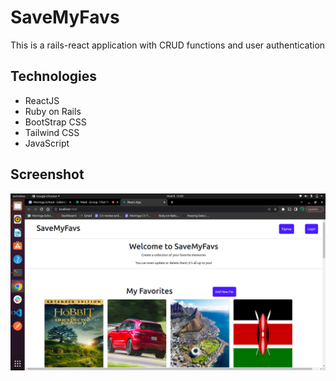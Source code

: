 # SaveMyFavs
This is a rails-react application with CRUD functions and user authentication

## Technologies
- ReactJS
- Ruby on Rails
- BootStrap CSS
- Tailwind CSS
- JavaScript



## Screenshot

![screenshot](./Screenshot%20from%202022-12-08%2012-05-08.png)


